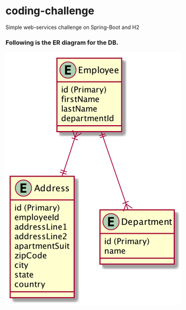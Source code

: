 # coding-challenge
Simple web-services challenge on Spring-Boot and H2

### Following is the ER diagram for the DB.

![ER Diagram](/images/er.png)
